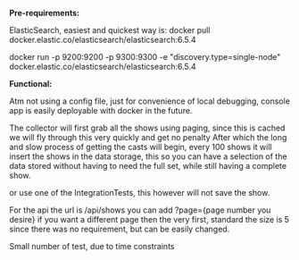 <b>Pre-requirements:</b>

ElasticSearch, easiest and quickest way is:
docker pull docker.elastic.co/elasticsearch/elasticsearch:6.5.4

docker run -p 9200:9200 -p 9300:9300 -e "discovery.type=single-node" docker.elastic.co/elasticsearch/elasticsearch:6.5.4

<b>Functional:</b>

Atm not using a config file, just for convenience of local debugging, console app is easily deployable with docker in the future.

The collector will first grab all the shows using paging, since this is cached we will fly through this very quickly and get no penalty
After which the long and slow process of getting the casts will begin, every 100 shows it will insert the shows in the data storage, this so you can have a selection of the data stored without having to need the full set, while still having a complete show.

or use one of the IntegrationTests, this however will not save the show.

For the api the url is /api/shows you can add ?page={page number you desire} if you want a different page then the very first, standard the size is 5 since there was no requirement, but can be easily changed.

Small number of test, due to time constraints 
